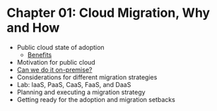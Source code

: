 # Chapter 01: Cloud Migration, Why and How

* Public cloud state of adoption
  * [Benefits](./PublicCloudBenefits.md)
* Motivation for public cloud
* [Can we do it on-premise?](./CanWeDoItOnPremise.md)
* Considerations for different migration strategies
* Lab: IaaS, PaaS, CaaS, FaaS, and DaaS
* Planning and executing a migration strategy
* Getting ready for the adoption and migration setbacks